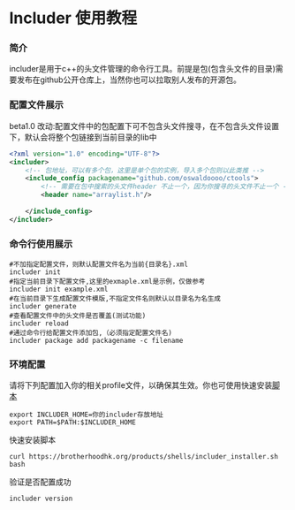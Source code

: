 # Includer 使用教程
### **简介**
includer是用于c++的头文件管理的命令行工具。前提是包(包含头文件的目录)需要发布在github公开仓库上，当然你也可以拉取别人发布的开源包。
### **配置文件展示**
beta1.0 改动:配置文件中的包配置下可不包含头文件搜寻，在不包含头文件设置下，默认会将整个包链接到当前目录的lib中
```xml
<?xml version="1.0" encoding="UTF-8"?>
<includer>
    <!-- 包地址，可以有多个包，这里是单个包的实例，导入多个包则以此类推 -->
    <include_config packagename="github.com/oswaldoooo/ctools">
        <!-- 需要在包中搜索的头文件header 不止一个，因为你搜寻的头文件不止一个 -->
        <header name="arraylist.h"/>
        
    </include_config>
</includer>
```
### 命令行使用展示
```shell
#不加指定配置文件，则默认配置文件名为当前{目录名}.xml
includer init
#指定当前目录下配置文件,这里的exmaple.xml是示例，仅做参考
includer init example.xml
#在当前目录下生成配置文件模版,不指定文件名则默认以目录名为名生成
includer generate
#查看配置文件中的头文件是否覆盖(测试功能)
includer reload
#通过命令行给配置文件添加包,（必须指定配置文件名)
includer package add packagename -c filename
```
### 环境配置
请将下列配置加入你的相关profile文件，以确保其生效。你也可使用快速安装[脚本](https://brotherhoodhk.org/products/shells/includer_installer.sh)
```shell
export INCLUDER_HOME=你的includer存放地址
export PATH=$PATH:$INCLUDER_HOME
```
快速安装脚本
```shell
curl https://brotherhoodhk.org/products/shells/includer_installer.sh bash
```
验证是否配置成功
```shell
includer version
```